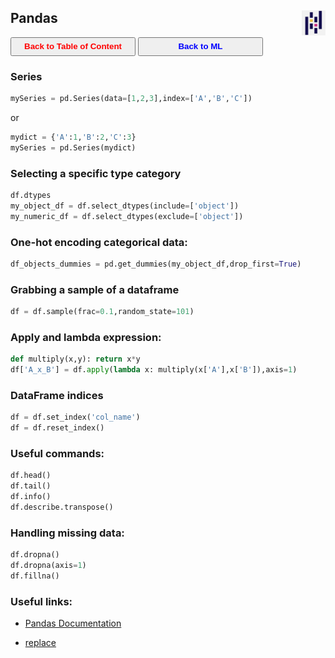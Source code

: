 ## Pandas <img src="../img/pandas_logo.jpg" width="38" height="40" style="float: right;" />

<a><button name="button" style = "color:red;width:200px;height:30px;cursor:pointer" onclick="window.location.href='https://reynier0611.github.io';">**Back to Table of Content**</button></a> <a><button name="button" style = "color:blue;width:200px;height:30px;cursor:pointer" onclick="window.location.href='https://reynier0611.github.io/ml/ml.html';">**Back to ML**</button></a>

### Series

```python
mySeries = pd.Series(data=[1,2,3],index=['A','B','C'])
```

or

```python
mydict = {'A':1,'B':2,'C':3}
mySeries = pd.Series(mydict)
```

### Selecting a specific type category

```python
df.dtypes
my_object_df = df.select_dtypes(include=['object'])
my_numeric_df = df.select_dtypes(exclude=['object'])
```

### One-hot encoding categorical data:

```python
df_objects_dummies = pd.get_dummies(my_object_df,drop_first=True)
```

### Grabbing a sample of a dataframe

```python
df = df.sample(frac=0.1,random_state=101)
```

### Apply and lambda expression:

```python
def multiply(x,y): return x*y
df['A_x_B'] = df.apply(lambda x: multiply(x['A'],x['B']),axis=1)
```

### DataFrame indices

```python
df = df.set_index('col_name')
df = df.reset_index()
```

### Useful commands:

```python
df.head()
df.tail()
df.info()
df.describe.transpose()
```

### Handling missing data:

```python
df.dropna()
df.dropna(axis=1)
df.fillna()
```

### Useful links:

- [Pandas Documentation](https://pandas.pydata.org/docs/user_guide/index.html)

- [replace](https://pandas.pydata.org/pandas-docs/stable/reference/api/pandas.DataFrame.replace.html)